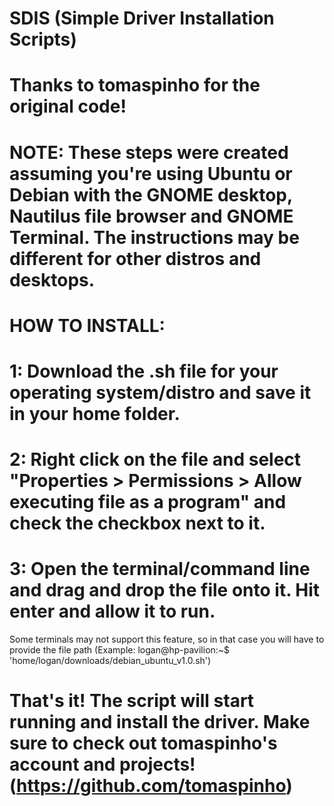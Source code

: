 # SDIS (Simple Driver Installation Scripts)

# Thanks to tomaspinho for the original code! 
# NOTE: These steps were created assuming you're using Ubuntu or Debian with the GNOME desktop, Nautilus file browser and GNOME Terminal. The instructions may be different for other distros and desktops.

# HOW TO INSTALL:
# 1: Download the .sh file for your operating system/distro and save it in your home folder.
# 2: Right click on the file and select "Properties > Permissions > Allow executing file as a program" and check the checkbox next to it.
# 3: Open the terminal/command line and drag and drop the file onto it. Hit enter and allow it to run. 
Some terminals may not support this feature, so in that case you will have to provide the file path (Example: logan@hp-pavilion:~$ 'home/logan/downloads/debian_ubuntu_v1.0.sh')
# That's it! The script will start running and install the driver. Make sure to check out tomaspinho's account and projects! (https://github.com/tomaspinho)
